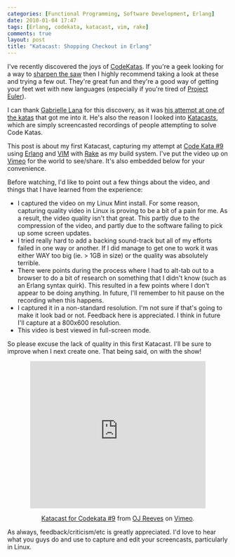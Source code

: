 ```yaml
---
categories: [Functional Programming, Software Development, Erlang]
date: 2010-01-04 17:47
tags: [Erlang, codekata, katacast, vim, rake]
comments: true
layout: post
title: "Katacast: Shopping Checkout in Erlang"
---
```

I've recently discovered the joys of [CodeKatas][]. If you're a geek looking for a way to [sharpen the saw][7Habits] then I highly recommend taking a look at these and trying a few out. They're great fun and they're a good way of getting your feet wet with new languages (especially if you're tired of [Project Euler][]).

<!--more-->
 
I can thank [Gabrielle Lana] for this discovery, as it was [his attempt at one of the katas][GLKata] that got me into it. He's also the reason I looked into [Katacasts][], which are simply screencasted recordings of people attempting to solve Code Katas.
 
This post is about my first Katacast, capturing my attempt at [Code Kata #9][Kata9] using [Erlang][] and [VIM][] with [Rake][] as my build system. I've put the video up on [Vimeo][OJKata] for the world to see/share. It's also embedded below for your convenience.
 
Before watching, I'd like to point out a few things about the video, and things that I have learned from the experience:

* I captured the video on my Linux Mint install. For some reason, capturing quality video in Linux is proving to be a bit of a pain for me. As a result, the video quality isn't that great. This partly due to the compression of the video, and partly due to the software failing to pick up some screen updates.
* I tried really hard to add a backing sound-track but all of my efforts failed in one way or another. If I did manage to get one to work it was either WAY too big (ie. > 1GB in size) or the quality was absolutely terrible.
* There were points during the process where I had to alt-tab out to a browser to do a bit of research on something that I didn't know (such as an Erlang syntax quirk). This resulted in a few points where I don't appear to be doing anything. In future, I'll remember to hit pause on the recording when this happens.
* I captured it in a non-standard resolution. I'm not sure if that's going to make it look bad or not. Feedback here is appreciated. I think in future I'll capture at a 800x600 resolution.
* This video is best viewed in full-screen mode.

So please excuse the lack of quality in this first Katacast. I'll be sure to improve when I next create one. That being said, on with the show!

<div style="text-align: center"><iframe src="http://player.vimeo.com/video/8513414" width="400" height="335" frameborder="0"></iframe><p><a href="http://vimeo.com/8513414">Katacast for Codekata #9</a> from <a href="http://vimeo.com/thecolonial">OJ Reeves</a> on <a href="http://vimeo.com">Vimeo</a>.</p></div>
 
As always, feedback/criticism/etc is greatly appreciated. I'd love to hear what you guys do and use to capture and edit your screencasts, particularly in Linux.

[VIM]: http://www.vim.org/ "VIM"
[CodeKatas]: http://codekata.pragprog.com/ "CodeKata"
[7Habits]: http://en.wikipedia.org/wiki/The_Seven_Habits_of_Highly_Effective_People "The Seven Habits of Highly Effective People"
[Project Euler]: http://projecteuler.net/ "Project Euler"
[Gabrielle Lana]: http://twitter.com/gabriellelana "Gabrielle Lana on Twitter"
[GLKata]: http://www.vimeo.com/8206748 "String Calculator in Erlang"
[Katacasts]: http://www.katacasts.com/ "Katacasts"
[Kata9]: http://codekata.pragprog.com/2007/01/kata_nine_back_.html "Checkout"
[Erlang]: http://erlang.org/ "Erlang"
[Rake]: http://rake.rubyforge.org/ "Ruby Make"
[OJKata]: http://vimeo.com/8513414 "Katacast for Codekata #9 by OJ Reeves"

